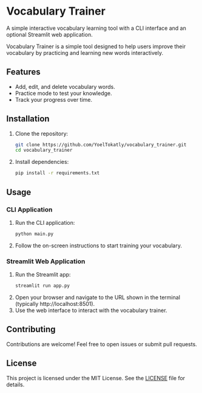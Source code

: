 # Vocabulary Trainer
A simple interactive vocabulary learning tool with a CLI interface and an optional Streamlit web application.

Vocabulary Trainer is a simple tool designed to help users improve their vocabulary by practicing and learning new words interactively.

## Features
- Add, edit, and delete vocabulary words.
- Practice mode to test your knowledge.
- Track your progress over time.

## Installation
1. Clone the repository:
    ```bash
    git clone https://github.com/YoelTokatly/vocabulary_trainer.git
    cd vocabulary_trainer
    ```
2. Install dependencies:
    ```bash
    pip install -r requirements.txt
    ```

## Usage
### CLI Application
1. Run the CLI application:
    ```bash
    python main.py
    ```
2. Follow the on-screen instructions to start training your vocabulary.

### Streamlit Web Application
1. Run the Streamlit app:
    ```bash
    streamlit run app.py
    ```
2. Open your browser and navigate to the URL shown in the terminal (typically http://localhost:8501).
3. Use the web interface to interact with the vocabulary trainer.

## Contributing
Contributions are welcome! Feel free to open issues or submit pull requests.

## License
This project is licensed under the MIT License. See the [LICENSE](LICENSE) file for details.